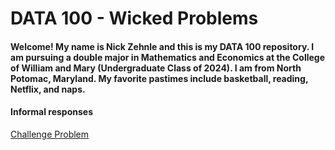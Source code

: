 # DATA 100 - Wicked Problems
#### Welcome! My name is Nick Zehnle and this is my DATA 100 repository. I am pursuing a double major in Mathematics and Economics at the College of William and Mary (Undergraduate Class of 2024). I am from North Potomac, Maryland. My favorite pastimes include basketball, reading, Netflix, and naps.  


#### Informal responses
[Challenge Problem](https://nazehnle.github.io/DATA100/Challenge.html)
